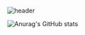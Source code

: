 ![header](https://capsule-render.vercel.app/api?type=transparent&color=auto&height=175&section=header&text=I%20am%20Monster&desc=FE%20Developer&fontSize=90)

![Anurag's GitHub stats](https://github-readme-stats.vercel.app/api?username=monsta-zo&show_icons=true&theme=default)
